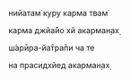 нийатам̇ куру карма твам̇

карма джйа̄йо хй акарман̣ах̣

ш́арӣра-йа̄тра̄пи ча те

на прасидхйед акарман̣ах̣